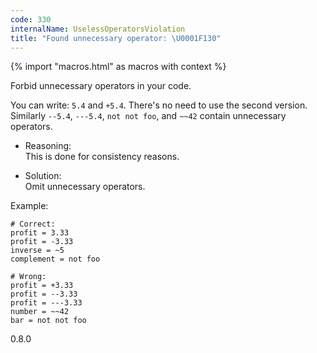 ```yaml
---
code: 330
internalName: UselessOperatorsViolation
title: "Found unnecessary operator: \U0001F130"
---
```


{% import "macros.html" as macros with context %}

Forbid unnecessary operators in your code.

You can write: `5.4` and `+5.4`. There's no need to use the second
version. Similarly `--5.4`, `---5.4`, `not not foo`, and `~~42` contain
unnecessary operators.

  - Reasoning:  
    This is done for consistency reasons.

  - Solution:  
    Omit unnecessary operators.

Example:

    # Correct:
    profit = 3.33
    profit = -3.33
    inverse = ~5
    complement = not foo
    
    # Wrong:
    profit = +3.33
    profit = --3.33
    profit = ---3.33
    number = ~~42
    bar = not not foo

<div class="versionadded">

0.8.0

</div>